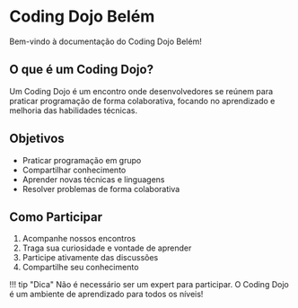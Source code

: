 # Coding Dojo Belém

Bem-vindo à documentação do Coding Dojo Belém!

## O que é um Coding Dojo?

Um Coding Dojo é um encontro onde desenvolvedores se reúnem para praticar programação de forma colaborativa, focando no aprendizado e melhoria das habilidades técnicas.

## Objetivos

- Praticar programação em grupo
- Compartilhar conhecimento
- Aprender novas técnicas e linguagens
- Resolver problemas de forma colaborativa

## Como Participar

1. Acompanhe nossos encontros
2. Traga sua curiosidade e vontade de aprender
3. Participe ativamente das discussões
4. Compartilhe seu conhecimento

!!! tip "Dica"
    Não é necessário ser um expert para participar. O Coding Dojo é um ambiente de aprendizado para todos os níveis!